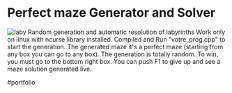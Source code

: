 # Perfect maze Generator and Solver
![laby](https://user-images.githubusercontent.com/109299545/215203379-04e18900-56a9-4c5a-ab99-f71fd1da151c.PNG)
Random generation and automatic resolution of labyrinths
Work only on linux with ncurse library installed. Compiled and Run "votre_prog.cpp" to start the generation.
The generated maze it's a perfect maze (starting from any box you can go to any box). The generation is totally random.
To win, you must go to the bottom right box.
You can push F1 to give up and see a maze solution generated live.

#portfolio
